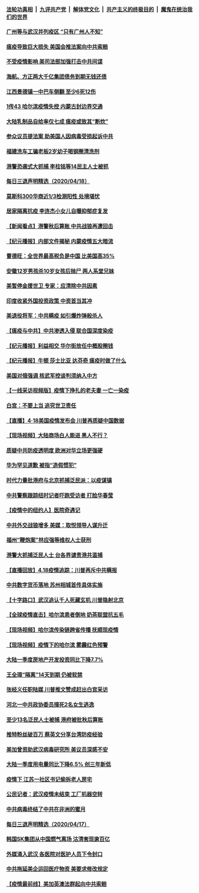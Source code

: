 ####  [法轮功真相](../../../../basic/blob/master/README.md?t=04191930) &nbsp;|&nbsp; [九评共产党](../../../../9ping.md/blob/master/README.md?t=04191930) &nbsp;|&nbsp; [解体党文化](../../../../jtdwh.md/blob/master/README.md?t=04191930)  &nbsp;|&nbsp; [共产主义的终极目的](../../../../gczydzjmd.md/blob/master/README.md?t=04191930) &nbsp;|&nbsp; [魔鬼在统治我们的世界](../../../../mgztzwmdsj.md/blob/master/README.md?t=04191930) 

#### [广州等与武汉并列疫区 “只有广州人不知”](../pages/nsc413/n12043160.md?t=04191930) 

#### [瘟疫导致巨大损失 美国会推法案向中共索赔](../pages/nsc413/n12042718.md?t=04191930) 


#### [不受疫情影响 美司法部加强打击中共间谍](../pages/nsc413/n12025974.md?t=04191930) 

#### [海航、方正两大千亿集团债务到期无钱还债](../pages/nsc413/n12043097.md?t=04191930) 

#### [江西景德镇一中巴车侧翻 至少6死12伤](../pages/nsc413/n12043020.md?t=04191930) 

#### [1传43 哈尔滨疫情失控 内蒙古封边界交通](../pages/nsc413/n12042892.md?t=04191930) 

#### [大陆乳制品自给率仅七成 瘟疫或致其“断炊”](../pages/nsc413/n12042747.md?t=04191930) 

#### [参众议员提法案 助美国人因病毒受损起诉中共](../pages/nsc413/n12042636.md?t=04191930) 

#### [福建洗车工骗老板2岁幼子喝钢圈清洗剂](../pages/nsc413/n12042882.md?t=04191930) 

#### [港警恐袭式大抓捕 李柱铭等14民主人士被抓](../pages/nsc413/n12042713.md?t=04191930) 

#### [每日三退声明精选（2020/04/18）](../pages/nsc413/n12042724.md?t=04191930) 

#### [莫斯科300华商近1/3检测阳性 处境堪忧](../pages/nsc413/n12042123.md?t=04191930) 

#### [居家隔离抗疫 李连杰小女儿自曝抑郁症复发](../pages/nsc413/n12042304.md?t=04191930) 

#### [【新闻看点】港警秋后算账 中共战狼再遭回击](../pages/nsc413/n12042537.md?t=04191930) 

#### [【纪元播报】内部文件揭秘 内蒙疫情五大暗流](../pages/nsc413/n12042380.md?t=04191930) 

#### [曹德旺：全世界最高税负是中国 比美国高35%](../pages/nsc413/n12042330.md?t=04191930) 

#### [安徽12岁男孩杀10岁女孩后抛尸 两人系堂兄妹](../pages/nsc413/n12042514.md?t=04191930) 

#### [美暂停金援世卫 专家：应清除中共因素](../pages/nsc413/n12038950.md?t=04191930) 

#### [印度收紧外国投资政策 中资首当其冲](../pages/nsc413/n12042305.md?t=04191930) 

#### [美退役将军：中共瞒疫 如引爆炸弹般杀人](../pages/nsc413/n12042156.md?t=04191930) 

#### [【瘟疫与中共】中共渗透入侵 联合国深度染疫](../pages/nsc413/n12039853.md?t=04191930) 

#### [【纪元播报】利益相交 华尔街放任中概股圈钱](../pages/nsc413/n12040614.md?t=04191930) 

#### [【纪元播报】牛顿 莎士比亚 达芬奇 瘟疫时做了什么](../pages/nsc413/n12042213.md?t=04191930) 

#### [美国对俄强调 核武军控谈判须纳入中方](../pages/nsc413/n12042174.md?t=04191930) 

#### [【一线采访视频版】疫情下挣扎的老夫妻 一亡一染疫](../pages/nsc413/n12042240.md?t=04191930) 

#### [白宫：不要上当 追究世卫责任](../pages/nsc413/n12042069.md?t=04191930) 

#### [【直播】4·18美国疫情发布会 川普再质疑中国数据](../pages/nsc413/n12042309.md?t=04191930) 

#### [【现场视频】大陆商场白人能进 黑人不行？](../pages/nsc413/n12041832.md?t=04191930) 

#### [质疑中共防疫透明度 欧洲对华立场更强硬](../pages/nsc413/n12042154.md?t=04191930) 

#### [华为罕见道歉  被指“造假惯犯”](../pages/nsc413/n12042102.md?t=04191930) 

#### [时代力量批港府与北京抓捕泛民派：以疫谋镇](../pages/nsc413/n12041887.md?t=04191930) 

#### [中共警察跟踪纽时记者吓跑受访者 打脸华春莹](../pages/nsc413/n12041690.md?t=04191930) 

#### [【疫情中的纽约人】医院奇遇记](../pages/nsc413/n12041036.md?t=04191930) 

#### [中共外交战狼增多 美媒：取悦领导人谋升迁](../pages/nsc413/n12041794.md?t=04191930) 

#### [福州“鞭炮案”林应强等维权人士获刑](../pages/nsc413/n12041926.md?t=04191930) 

#### [港警大抓捕泛民人士 台各界谴责港共滥捕](../pages/nsc413/n12041296.md?t=04191930) 

#### [【直播回放】4.18疫情追踪：川普再斥中共瞒报](../pages/nsc413/n12041593.md?t=04191930) 

#### [中共数字货币落地 苏州相城首传具体实施](../pages/nsc413/n12041471.md?t=04191930) 

#### [【十字路口】武汉追认千人死藏玄机 川普隐射北京](../pages/nsc413/n12040802.md?t=04191930) 

#### [【全球疫情直击】哈尔滨患者倒地 奶茶联盟抗五毛](../pages/nsc413/n12041547.md?t=04191930) 

#### [【现场视频】哈尔滨传染链跨省传播 抚顺现疫情](../pages/nsc413/n12041573.md?t=04191930) 

#### [【现场视频】疫情下的哈尔滨 雾霾红色预警](../pages/nsc413/n12041575.md?t=04191930) 

#### [大陆一季度房地产开发投资同比下降7.7%](../pages/nsc413/n12041151.md?t=04191930) 

#### [王全璋“隔离”14天到期 仍被软禁](../pages/nsc413/n12041454.md?t=04191930) 

#### [张经义任职陆媒 川普推文赞成赶出白宫采访](../pages/nsc413/n12041201.md?t=04191930) 

#### [河北一中共政协委员撞死2名女生逃逸](../pages/nsc413/n12041348.md?t=04191930) 

#### [至少13名泛民人士被捕 港府被批秋后算账](../pages/nsc413/n12041068.md?t=04191930) 

#### [推特粉丝破百万 蔡英文分享台湾防疫经验](../pages/nsc413/n12040816.md?t=04191930) 

#### [美加曾资助武汉病毒研究所 美议员深感不安](../pages/nsc413/n12040202.md?t=04191930) 

#### [大陆一季度用电量同比下降6.5% 创三年新低](../pages/nsc413/n12040688.md?t=04191930) 


#### [疫情下 江苏一社区书记偷拆老人房宅](../pages/nsc413/n12040934.md?t=04191930) 

#### [公民记者：武汉疫情未结束 工厂机器空转](../pages/nsc413/n12040765.md?t=04191930) 

#### [中共病毒终结了中共在非洲的蜜月](../pages/nsc413/n12040709.md?t=04191930) 

#### [每日三退声明精选（2020/04/17）](../pages/nsc413/n12040827.md?t=04191930) 

#### [韩国SK集团从中国燃气离场 沽清套现逾百亿](../pages/nsc413/n12040325.md?t=04191930) 

#### [外媒涌入武汉 各医院对医护人员下令封口](../pages/nsc413/n12040238.md?t=04191930) 

#### [中共拖延美企运回医疗物资 美要求修改规定](../pages/nsc413/n12040232.md?t=04191930) 

#### [【疫情最前线】美加英澳法群起向中共索赔](../pages/nsc413/n12040318.md?t=04191930) 

